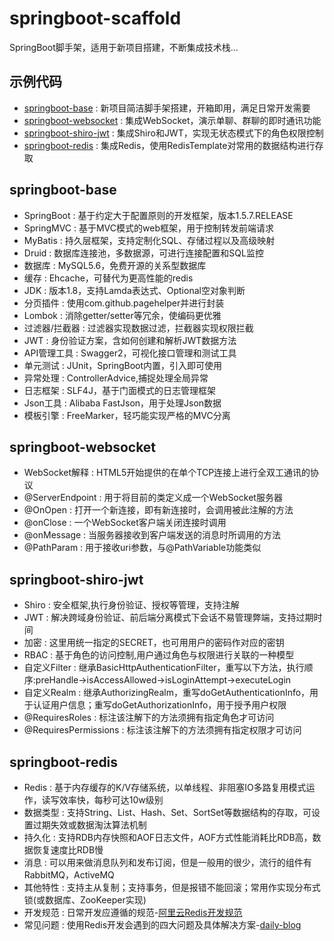 # springboot-scaffold
SpringBoot脚手架，适用于新项目搭建，不断集成技术栈...

## 示例代码
* [springboot-base](https://github.com/zhouhui5116/springboot-scaffold/tree/master/springboot-base) : 新项目简洁脚手架搭建，开箱即用，满足日常开发需要  
* [springboot-websocket](https://github.com/zhouhui5116/springboot-scaffold/tree/master/springboot-websocket) : 集成WebSocket，演示单聊、群聊的即时通讯功能  
* [springboot-shiro-jwt](https://github.com/zhouhui5116/springboot-scaffold/tree/master/springboot-shiro-jwt) : 集成Shiro和JWT，实现无状态模式下的角色权限控制
* [springboot-redis](https://github.com/zhouhui5116/springboot-scaffold/tree/master/springboot-redis) : 集成Redis，使用RedisTemplate对常用的数据结构进行存取

## springboot-base
* SpringBoot : 基于约定大于配置原则的开发框架，版本1.5.7.RELEASE
* SpringMVC : 基于MVC模式的web框架，用于控制转发前端请求
* MyBatis : 持久层框架，支持定制化SQL、存储过程以及高级映射
* Druid : 数据库连接池，多数据源，可进行连接配置和SQL监控
* 数据库 : MySQL5.6，免费开源的关系型数据库
* 缓存 : Ehcache，可替代为更高性能的redis
* JDK : 版本1.8，支持Lamda表达式、Optional空对象判断
* 分页插件 : 使用com.github.pagehelper并进行封装
* Lombok : 消除getter/setter等冗余，使编码更优雅
* 过滤器/拦截器 : 过滤器实现数据过滤，拦截器实现权限拦截
* JWT : 身份验证方案，含如何创建和解析JWT数据方法
* API管理工具 : Swagger2，可视化接口管理和测试工具
* 单元测试 : JUnit，SpringBoot内置，引入即可使用
* 异常处理 : ControllerAdvice,捕捉处理全局异常
* 日志框架 : SLF4J，基于门面模式的日志管理框架
* Json工具 : Alibaba FastJson，用于处理Json数据
* 模板引擎 : FreeMarker，轻巧能实现严格的MVC分离

## springboot-websocket
* WebSocket解释 : HTML5开始提供的在单个TCP连接上进行全双工通讯的协议
* @ServerEndpoint : 用于将目前的类定义成一个WebSocket服务器
* @OnOpen : 打开一个新连接，即有新连接时，会调用被此注解的方法
* @onClose : 一个WebSocket客户端关闭连接时调用
* @onMessage : 当服务器接收到客户端发送的消息时所调用的方法
* @PathParam : 用于接收uri参数，与@PathVariable功能类似

## springboot-shiro-jwt
* Shiro : 安全框架,执行身份验证、授权等管理，支持注解
* JWT : 解决跨域身份验证、前后端分离模式下会话不易管理弊端，支持过期时间
* 加密 : 这里用统一指定的SECRET，也可用用户的密码作对应的密钥
* RBAC : 基于角色的访问控制,用户通过角色与权限进行关联的一种模型
* 自定义Filter : 继承BasicHttpAuthenticationFilter，重写以下方法，执行顺序:preHandle->isAccessAllowed->isLoginAttempt->executeLogin
* 自定义Realm : 继承AuthorizingRealm，重写doGetAuthenticationInfo，用于认证用户信息；重写doGetAuthorizationInfo，用于授予用户权限
* @RequiresRoles : 标注该注解下的方法须拥有指定角色才可访问
* @RequiresPermissions : 标注该注解下的方法须拥有指定权限才可访问

## springboot-redis
* Redis : 基于内存缓存的K/V存储系统，以单线程、非阻塞IO多路复用模式运作，读写效率快，每秒可达10w级别
* 数据类型 : 支持String、List、Hash、Set、SortSet等数据结构的存取，可设置过期失效或数据淘汰算法机制
* 持久化 : 支持RDB内存快照和AOF日志文件，AOF方式性能消耗比RDB高，数据恢复速度比RDB慢 
* 消息 : 可以用来做消息队列和发布订阅，但是一般用的很少，流行的组件有RabbitMQ，ActiveMQ
* 其他特性 : 支持主从复制；支持事务，但是报错不能回滚；常用作实现分布式锁(或数据库、ZooKeeper实现)
* 开发规范 : 日常开发应遵循的规范-[阿里云Redis开发规范](https://yq.aliyun.com/articles/531067?spm=5176.10695662.1996646101.searchclickresult.39f471b3JtdCqT)
* 常见问题 : 使用Redis开发会遇到的四大问题及具体解决方案-[daily-blog](https://github.com/zhouhui5116/daily-blog)
